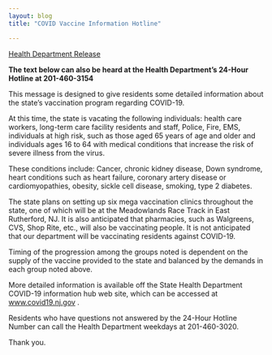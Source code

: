 ```yaml
---
layout: blog
title: "COVID Vaccine Information Hotline"

---
```


[Health Department Release](https://storage.googleapis.com/static.rutherford-nj.com/statements/Health%20Dept%20Vaccine%20Hotline.pdf)

**The text below can also be heard at the Health Department’s 24-Hour Hotline at 201-460-3154**

This message is designed to give residents some detailed information about the state’s vaccination program regarding COVID-19.

At this time, the state is vacating the following individuals: health care workers, long-term care facility residents and staff, Police, Fire, EMS, individuals at high risk, such as those aged 65 years of age and older and individuals ages 16 to 64 with medical conditions that increase the risk of severe illness from the virus.

These conditions include: Cancer, chronic kidney disease, Down syndrome, heart conditions such as heart failure, coronary artery disease or cardiomyopathies, obesity, sickle cell disease, smoking, type 2 diabetes.

The state plans on setting up six mega vaccination clinics throughout the state, one of which will be at the Meadowlands Race Track in East Rutherford, NJ. It is also anticipated that pharmacies, such as Walgreens, CVS, Shop Rite, etc., will also be vaccinating people. It is not anticipated that our department will be vaccinating residents against COVID-19.

Timing of the progression among the groups noted is dependent on the supply of the vaccine provided to the state and balanced by the demands in each group noted above.

More detailed information is available off the State Health Department COVID-19 information hub web site, which can be accessed at www.covid19.nj.gov . 

Residents who have questions not answered by the 24-Hour Hotline Number can
call the Health Department weekdays at 201-460-3020.

Thank you.
